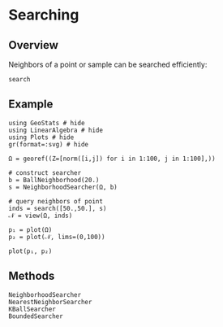 # Searching

## Overview

Neighbors of a point or sample can be searched efficiently:

```@docs
search
```

## Example

```@example
using GeoStats # hide
using LinearAlgebra # hide
using Plots # hide
gr(format=:svg) # hide

Ω = georef((Z=[norm([i,j]) for i in 1:100, j in 1:100],))

# construct searcher
b = BallNeighborhood(20.)
s = NeighborhoodSearcher(Ω, b)

# query neighbors of point
inds = search([50.,50.], s)
𝒩 = view(Ω, inds)

p₁ = plot(Ω)
p₂ = plot(𝒩, lims=(0,100))

plot(p₁, p₂)
```

## Methods

```@docs
NeighborhoodSearcher
NearestNeighborSearcher
KBallSearcher
BoundedSearcher
```
